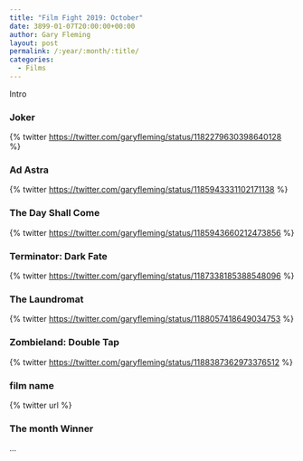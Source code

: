 ```yaml
---
title: "Film Fight 2019: October"
date: 3899-01-07T20:00:00+00:00
author: Gary Fleming
layout: post
permalink: /:year/:month/:title/
categories:
  - Films
---
```


Intro

### Joker

{% twitter https://twitter.com/garyfleming/status/1182279630398640128 %}

### Ad Astra

{% twitter https://twitter.com/garyfleming/status/1185943331102171138 %}

### The Day Shall Come

{% twitter https://twitter.com/garyfleming/status/1185943660212473856 %}

### Terminator: Dark Fate

{% twitter https://twitter.com/garyfleming/status/1187338185388548096 %}

### The Laundromat

{% twitter https://twitter.com/garyfleming/status/1188057418649034753 %}

### Zombieland: Double Tap

{% twitter https://twitter.com/garyfleming/status/1188387362973376512 %}

### film name

{% twitter url %}


### The month Winner

...

